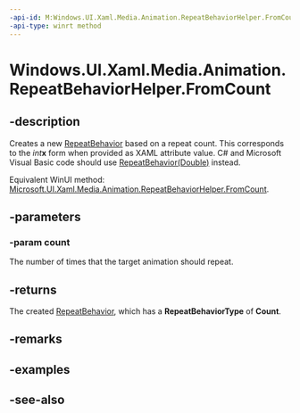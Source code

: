 ```yaml
---
-api-id: M:Windows.UI.Xaml.Media.Animation.RepeatBehaviorHelper.FromCount(System.Double)
-api-type: winrt method
---
```


<!-- Method syntax
public Windows.UI.Xaml.Media.Animation.RepeatBehavior FromCount(System.Double count)
-->

# Windows.UI.Xaml.Media.Animation.RepeatBehaviorHelper.FromCount

## -description
Creates a new [RepeatBehavior](repeatbehavior.md) based on a repeat count. This corresponds to the *int***x** form when provided as XAML attribute value. C# and Microsoft Visual Basic code should use [RepeatBehavior(Double)](/dotnet/api/windows.ui.xaml.media.animation.repeatbehavior.-ctor?view=dotnet-plat-ext-3.1#Windows_UI_Xaml_Media_Animation_RepeatBehavior__ctor_System_Double_) instead.

Equivalent WinUI method: [Microsoft.UI.Xaml.Media.Animation.RepeatBehaviorHelper.FromCount](/windows/winui/api/microsoft.ui.xaml.media.animation.repeatbehaviorhelper.fromcount).

## -parameters
### -param count
The number of times that the target animation should repeat.

## -returns
The created [RepeatBehavior](repeatbehavior.md), which has a **RepeatBehaviorType** of **Count**.

## -remarks

## -examples

## -see-also
